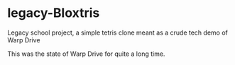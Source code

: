 # legacy-Bloxtris

Legacy school project, a simple tetris clone meant as a crude tech demo of Warp Drive

This was the state of Warp Drive for quite a long time.
